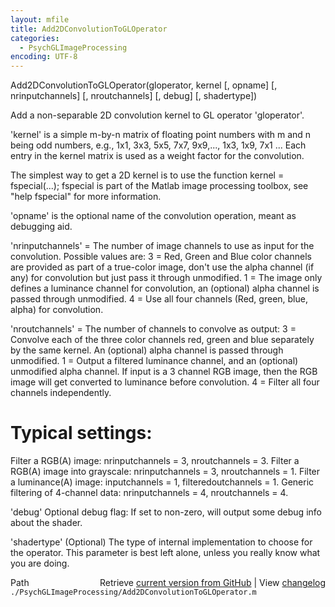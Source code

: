 ```yaml
---
layout: mfile
title: Add2DConvolutionToGLOperator
categories:
  - PsychGLImageProcessing
encoding: UTF-8
---
```


Add2DConvolutionToGLOperator\(gloperator, kernel \[, opname\] \[, nrinputchannels\] \[, nroutchannels\] \[, debug\] \[, shadertype\]\)

Add a non-separable 2D convolution kernel to GL operator 'gloperator'.

'kernel' is a simple m-by-n matrix of floating point numbers with m and
n being odd numbers, e.g., 1x1, 3x3, 5x5, 7x7, 9x9,..., 1x3, 1x9, 7x1 ...
Each entry in the kernel matrix is used as a weight factor for the
convolution.

The simplest way to get a 2D kernel is to use the function
kernel = fspecial\(...\); fspecial is part of the Matlab image
processing toolbox, see "help fspecial" for more information.

'opname' is the optional name of the convolution operation, meant as
debugging aid.

'nrinputchannels' = The number of image channels to use as input for the
convolution. Possible values are: 3 = Red, Green and Blue color channels are
provided as part of a true-color image, don't use the alpha channel \(if
any\) for convolution but just pass it through unmodified. 1 = The image
only defines a luminance channel for convolution, an \(optional\) alpha
channel is passed through unmodified. 4 = Use all four channels \(Red,
green, blue, alpha\) for convolution.

'nroutchannels' = The number of channels to convolve as output: 3 =
Convolve each of the three color channels red, green and blue separately
by the same kernel. An \(optional\) alpha channel is passed through unmodified.
1 = Output a filtered luminance channel, and an \(optional\) unmodified
alpha channel. If input is a 3 channel RGB image, then the RGB image will
get converted to luminance before convolution. 4 = Filter all four
channels independently.

# Typical settings:

Filter a RGB\(A\) image: nrinputchannels = 3, nroutchannels = 3.
Filter a RGB\(A\) image into grayscale: nrinputchannels = 3, nroutchannels = 1.
Filter a luminance\(A\) image: inputchannels = 1, filteredoutchannels = 1.
Generic filtering of 4-channel data: nrinputchannels = 4, nroutchannels = 4.

'debug' Optional debug flag: If set to non-zero, will output some debug
info about the shader.

'shadertype' \(Optional\) The type of internal implementation to choose for
the operator. This parameter is best left alone, unless you really know
what you are doing.


<div class="code_header" style="text-align:right;">
  <span style="float:left;">Path&nbsp;&nbsp;</span> <span class="counter">Retrieve <a href=
  "https://raw.github.com/Psychtoolbox-3/Psychtoolbox-3/beta/./PsychGLImageProcessing/Add2DConvolutionToGLOperator.m">current version from GitHub</a> | View <a href=
  "https://github.com/Psychtoolbox-3/Psychtoolbox-3/commits/beta/./PsychGLImageProcessing/Add2DConvolutionToGLOperator.m">changelog</a></span>
</div>
<div class="code">
  <code>./PsychGLImageProcessing/Add2DConvolutionToGLOperator.m</code>
</div>
